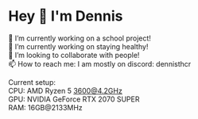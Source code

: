 # Hey 👋 I'm Dennis
🔭 I’m currently working on a school project! <br>
🌱 I’m currently working on staying healthy! <br>
👯 I’m looking to collaborate with people! <br>
📫 How to reach me: I am mostly on discord: dennisthcr  <br>

Current setup:<br>
CPU: AMD Ryzen 5 3600@4.2GHz<br>
GPU: NVIDIA GeForce RTX 2070 SUPER<br>
RAM: 16GB@2133MHz<br>
